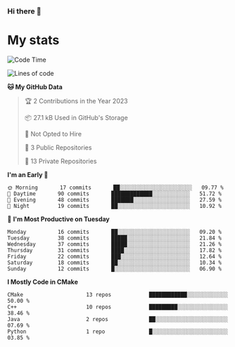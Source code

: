 ### Hi there 👋

# My stats

<!--START_SECTION:waka-->
![Code Time](http://img.shields.io/badge/Code%20Time-103%20hrs%2026%20mins-blue)

![Lines of code](https://img.shields.io/badge/From%20Hello%20World%20I%27ve%20Written-105%20Thousand%20lines%20of%20code-blue)

**🐱 My GitHub Data** 

> 🏆 2 Contributions in the Year 2023
 > 
> 📦 27.1 kB Used in GitHub's Storage 
 > 
> 🚫 Not Opted to Hire
 > 
> 📜 3 Public Repositories 
 > 
> 🔑 13 Private Repositories  
 > 
**I'm an Early 🐤** 

```text
🌞 Morning       17 commits       ██░░░░░░░░░░░░░░░░░░░░░░░   09.77 % 
🌆 Daytime       90 commits       █████████████░░░░░░░░░░░░   51.72 % 
🌃 Evening       48 commits       ███████░░░░░░░░░░░░░░░░░░   27.59 % 
🌙 Night         19 commits       ██░░░░░░░░░░░░░░░░░░░░░░░   10.92 % 

```
📅 **I'm Most Productive on Tuesday** 

```text
Monday          16 commits       ██░░░░░░░░░░░░░░░░░░░░░░░   09.20 % 
Tuesday         38 commits       █████░░░░░░░░░░░░░░░░░░░░   21.84 % 
Wednesday       37 commits       █████░░░░░░░░░░░░░░░░░░░░   21.26 % 
Thursday        31 commits       ████░░░░░░░░░░░░░░░░░░░░░   17.82 % 
Friday          22 commits       ███░░░░░░░░░░░░░░░░░░░░░░   12.64 % 
Saturday        18 commits       ██░░░░░░░░░░░░░░░░░░░░░░░   10.34 % 
Sunday          12 commits       █░░░░░░░░░░░░░░░░░░░░░░░░   06.90 % 

```


**I Mostly Code in CMake** 

```text
CMake                    13 repos            ████████████░░░░░░░░░░░░░   50.00 % 
C++                      10 repos            █████████░░░░░░░░░░░░░░░░   38.46 % 
Java                     2 repos             ██░░░░░░░░░░░░░░░░░░░░░░░   07.69 % 
Python                   1 repo              █░░░░░░░░░░░░░░░░░░░░░░░░   03.85 % 

```



<!--END_SECTION:waka-->
